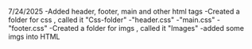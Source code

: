 7/24/2025
-Added header, footer, main and other html tags
-Created a folder for css , called it "Css-folder"
    -"header.css"
    -"main.css"
    -"footer.css"
-Created a folder for imgs , called it "Images"
    -added some imgs into HTML


